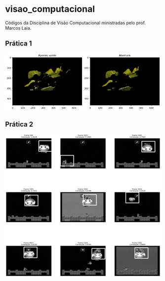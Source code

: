 # visao_computacional
Códigos da Disciplina de Visão Computacional ministradas pelo prof. Marcos Laia. 

## Prática 1
![Pratica 1](pratica1_py/resultado.png)

## Prática 2
![Pratica 2](pratica2/resultados_imagens/frames_correlacaoBowser.png)
